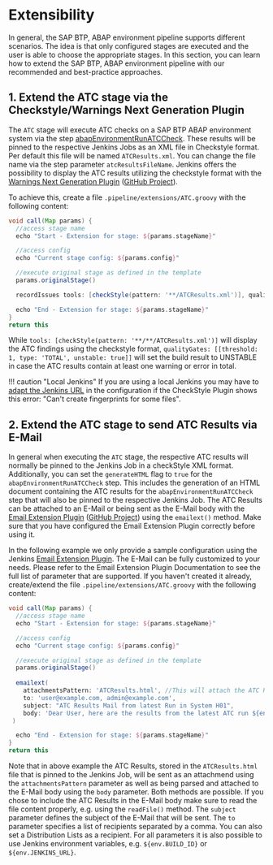 # Extensibility

In general, the SAP BTP, ABAP environment pipeline supports different scenarios. The idea is that only configured stages are executed and the user is able to choose the appropriate stages.
In this section, you can learn how to extend the SAP BTP, ABAP environment pipeline with our recommended and best-practice approaches.

## 1. Extend the ATC stage via the Checkstyle/Warnings Next Generation Plugin

The `ATC` stage will execute ATC checks on a SAP BTP ABAP environment system via the step [abapEnvironmentRunATCCheck](https://sap.github.io/jenkins-library/steps/abapEnvironmentRunATCCheck/).
These results will be pinned to the respective Jenkins Jobs as an XML file in Checkstyle format. Per default this file will be named `ATCResults.xml`. You can change the file name via the step parameter `atcResultsFileName`.
Jenkins offers the possibility to  display the ATC results utilizing the checkstyle format with the [Warnings Next Generation Plugin](https://www.jenkins.io/doc/pipeline/steps/warnings-ng/#warnings-next-generation-plugin) ([GitHub Project](https://github.com/jenkinsci/warnings-ng-plugin)).

To achieve this, create a file `.pipeline/extensions/ATC.groovy` with the following content:

```groovy
void call(Map params) {
  //access stage name
  echo "Start - Extension for stage: ${params.stageName}"

  //access config
  echo "Current stage config: ${params.config}"

  //execute original stage as defined in the template
  params.originalStage()

  recordIssues tools: [checkStyle(pattern: '**/ATCResults.xml')], qualityGates: [[threshold: 1, type: 'TOTAL', unstable: true]]

  echo "End - Extension for stage: ${params.stageName}"
}
return this
```

While `tools: [checkStyle(pattern: '**/**/ATCResults.xml')]` will display the ATC findings using the checkstyle format, `qualityGates: [[threshold: 1, type: 'TOTAL', unstable: true]]` will set the build result to UNSTABLE in case the ATC results contain at least one warning or error in total.

!!! caution "Local Jenkins"
    If you are using a local Jenkins you may have to [adapt the Jenkins URL](https://stackoverflow.com/a/39543223) in the configuration if the CheckStyle Plugin shows this error: "Can't create fingerprints for some files".

## 2. Extend the ATC stage to send ATC Results via E-Mail

In general when executing the `ATC` stage, the respective ATC results will normally be pinned to the Jenkins Job in a checkStyle XML format.
Additionally, you can set the `generateHTML` flag to `true` for the `abapEnvironmentRunATCCheck` step. This includes the generation of an HTML document containing the ATC results for the `abapEnvironmentRunATCCheck` step that will also be pinned to the respective Jenkins Job.
The ATC Results can be attached to an E-Mail or being sent as the E-Mail body with the [Email Extension Plugin](https://www.jenkins.io/doc/pipeline/steps/email-ext/) ([GitHub Project](https://github.com/jenkinsci/email-ext-plugin)) using the `emailext()` method. Make sure that you have configured the Email Extension Plugin correctly before using it.

In the following example we only provide a sample configuration using the Jenkins [Email Extension Plugin](https://www.jenkins.io/doc/pipeline/steps/email-ext/). The E-Mail can be fully customized to your needs. Please refer to the Email Extension Plugin Documentation to see the full list of parameter that are supported.
If you haven't created it already, create/extend the file `.pipeline/extensions/ATC.groovy` with the following content:

```groovy
void call(Map params) {
  //access stage name
  echo "Start - Extension for stage: ${params.stageName}"

  //access config
  echo "Current stage config: ${params.config}"

  //execute original stage as defined in the template
  params.originalStage()
 
  emailext(
    attachmentsPattern: 'ATCResults.html', //This will attach the ATC Results to the E-Mail
    to: 'user@example.com, admin@example.com',
    subject: "ATC Results Mail from latest Run in System H01",
    body: 'Dear User, here are the results from the latest ATC run ${env.BUILD_ID}.' + readFile('ATCResults.html') //This will parse the ATC Results and send it as the E-Mail body
 )

  echo "End - Extension for stage: ${params.stageName}"
}
return this
```

Note that in above example the ATC Results, stored in the `ATCResults.html` file that is pinned to the Jenkins Job, will be sent as an attachmend using the `attachmentsPattern` parameter as well as being parsed and attached to the E-Mail body using the `body` parameter. Both methods are possible. If you chose to include the ATC Results in the E-Mail body make sure to read the file content properly, e.g. using the `readFile()` method.
The `subject` parameter defines the subject of the E-Mail that will be sent. The `to` parameter specifies a list of recipients separated by a comma. You can also set a Distribution Lists as a recipient.
For all parameters it is also possible to use Jenkins environment variables, e.g. `${env.BUILD_ID}` or `${env.JENKINS_URL}`.
